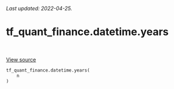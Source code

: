 <!--
This file is generated by a tool. Do not edit directly.
For open-source contributions the docs will be updated automatically.
-->

*Last updated: 2022-04-25.*

<div itemscope itemtype="http://developers.google.com/ReferenceObject">
<meta itemprop="name" content="tf_quant_finance.datetime.years" />
<meta itemprop="path" content="Stable" />
</div>

# tf_quant_finance.datetime.years

<!-- Insert buttons and diff -->

<table class="tfo-notebook-buttons tfo-api" align="left">
</table>

<a target="_blank" href="https://github.com/google/tf-quant-finance/blob/master/tf_quant_finance/datetime/periods.py">View source</a>





```python
tf_quant_finance.datetime.years(
    n
)
```



<!-- Placeholder for "Used in" -->
